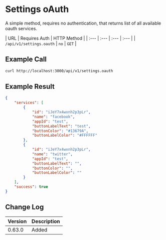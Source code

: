 # Settings oAuth

A simple method, requires no authentication, that returns list of all available oauth services.

| URL | Requires Auth | HTTP Method |
| :--- | :--- | :--- | :--- |
| `/api/v1/settings.oauth` | `no` | `GET` |

## Example Call

```bash
curl http://localhost:3000/api/v1/settings.oauth
```

## Example Result

```json
{
    "services": [
        {
            "id": "iJeY7x4wxnh2p3pLr",
            "name": "facebook",
            "appId": "test",
            "buttonLabelText": "test",
            "buttonColor": "#13679A",
            "buttonLabelColor": "#FFFFFF"
        },
        {
            "id": "iJeY7x4wxnh2p3pLr",
            "name": "twitter",
            "appId": "test",
            "buttonLabelText": "",
            "buttonColor": "",
            "buttonLabelColor": ""
        }
    ],
    "success": true
}
```

## Change Log

| Version | Description |
| :--- | :--- |
| 0.63.0 | Added |
